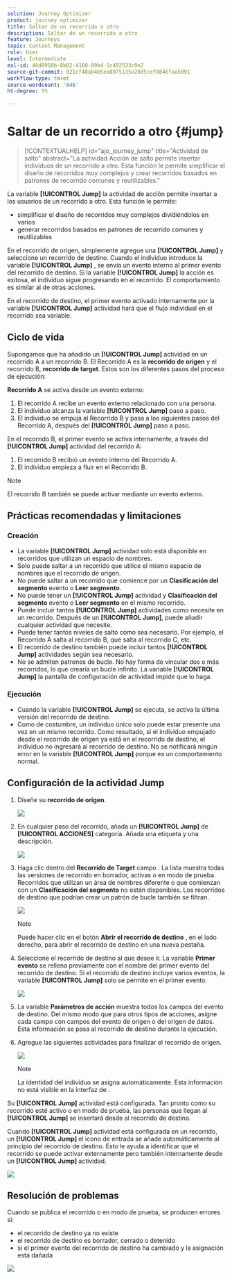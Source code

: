 ```yaml
---
solution: Journey Optimizer
product: journey optimizer
title: Saltar de un recorrido a otro
description: Saltar de un recorrido a otro
feature: Journeys
topic: Content Management
role: User
level: Intermediate
exl-id: 46d8950b-8b02-4160-89b4-1c492533c0e2
source-git-commit: 021cf48ab4b5ea8975135a20d5cef8846faa5991
workflow-type: tm+mt
source-wordcount: '846'
ht-degree: 5%

---
```


# Saltar de un recorrido a otro {#jump}

>[!CONTEXTUALHELP]
>id="ajo_journey_jump"
>title="Actividad de salto"
>abstract="La actividad Acción de salto permite insertar individuos de un recorrido a otro. Esta función le permite simplificar el diseño de recorridos muy complejos y crear recorridos basados en patrones de recorrido comunes y reutilizables."

La variable **[!UICONTROL Jump]** la actividad de acción permite insertar a los usuarios de un recorrido a otro. Esta función le permite:

* simplificar el diseño de recorridos muy complejos dividiéndolos en varios
* generar recorridos basados en patrones de recorrido comunes y reutilizables

En el recorrido de origen, simplemente agregue una **[!UICONTROL Jump]** y seleccione un recorrido de destino. Cuando el individuo introduce la variable **[!UICONTROL Jump]** , se envía un evento interno al primer evento del recorrido de destino. Si la variable **[!UICONTROL Jump]** la acción es exitosa, el individuo sigue progresando en el recorrido. El comportamiento es similar al de otras acciones.

En el recorrido de destino, el primer evento activado internamente por la variable **[!UICONTROL Jump]** actividad hará que el flujo individual en el recorrido sea variable.

## Ciclo de vida

Supongamos que ha añadido un **[!UICONTROL Jump]** actividad en un recorrido A a un recorrido B. El Recorrido A es la **recorrido de origen** y el recorrido B, **recorrido de target**.
Estos son los diferentes pasos del proceso de ejecución:

**Recorrido A** se activa desde un evento externo:

1. El recorrido A recibe un evento externo relacionado con una persona.
1. El individuo alcanza la variable **[!UICONTROL Jump]** paso a paso.
1. El individuo se empuja al Recorrido B y pasa a los siguientes pasos del Recorrido A, después del **[!UICONTROL Jump]** paso a paso.

En el recorrido B, el primer evento se activa internamente, a través del **[!UICONTROL Jump]** actividad del recorrido A:

1. El recorrido B recibió un evento interno del Recorrido A.
1. El individuo empieza a fluir en el Recorrido B.

>[!NOTE]
>
>El recorrido B también se puede activar mediante un evento externo.

## Prácticas recomendadas y limitaciones

### Creación

* La variable **[!UICONTROL Jump]** actividad solo está disponible en recorridos que utilizan un espacio de nombres.
* Solo puede saltar a un recorrido que utilice el mismo espacio de nombres que el recorrido de origen.
* No puede saltar a un recorrido que comience por un **Clasificación del segmento** evento o **Leer segmento**.
* No puede tener un **[!UICONTROL Jump]** actividad y **Clasificación del segmento** evento o **Leer segmento** en el mismo recorrido.
* Puede incluir tantos **[!UICONTROL Jump]** actividades como necesite en un recorrido. Después de un **[!UICONTROL Jump]**, puede añadir cualquier actividad que necesite.
* Puede tener tantos niveles de salto como sea necesario. Por ejemplo, el Recorrido A salta al recorrido B, que salta al recorrido C, etc.
* El recorrido de destino también puede incluir tantos **[!UICONTROL Jump]** actividades según sea necesario.
* No se admiten patrones de bucle. No hay forma de vincular dos o más recorridos, lo que crearía un bucle infinito. La variable **[!UICONTROL Jump]** la pantalla de configuración de actividad impide que lo haga.

### Ejecución

* Cuando la variable **[!UICONTROL Jump]** se ejecuta, se activa la última versión del recorrido de destino.
* Como de costumbre, un individuo único solo puede estar presente una vez en un mismo recorrido. Como resultado, si el individuo empujado desde el recorrido de origen ya está en el recorrido de destino, el individuo no ingresará al recorrido de destino. No se notificará ningún error en la variable **[!UICONTROL Jump]** porque es un comportamiento normal.

## Configuración de la actividad Jump

1. Diseñe su **recorrido de origen**.

   ![](assets/jump1.png)

1. En cualquier paso del recorrido, añada un **[!UICONTROL Jump]** de **[!UICONTROL ACCIONES]** categoría. Añada una etiqueta y una descripción.

   ![](assets/jump2.png)

1. Haga clic dentro del **Recorrido de Target** campo .
La lista muestra todas las versiones de recorrido en borrador, activas o en modo de prueba. Recorridos que utilizan un área de nombres diferente o que comienzan con un **Clasificación del segmento** no están disponibles. Los recorridos de destino que podrían crear un patrón de bucle también se filtran.

   ![](assets/jump3.png)

   >[!NOTE]
   >
   >Puede hacer clic en el botón **Abrir el recorrido de destino** , en el lado derecho, para abrir el recorrido de destino en una nueva pestaña.

1. Seleccione el recorrido de destino al que desee ir.
La variable **Primer evento** se rellena previamente con el nombre del primer evento del recorrido de destino. Si el recorrido de destino incluye varios eventos, la variable **[!UICONTROL Jump]** solo se permite en el primer evento.

   ![](assets/jump4.png)

1. La variable **Parámetros de acción** muestra todos los campos del evento de destino. Del mismo modo que para otros tipos de acciones, asigne cada campo con campos del evento de origen o del origen de datos. Esta información se pasa al recorrido de destino durante la ejecución.
1. Agregue las siguientes actividades para finalizar el recorrido de origen.

   ![](assets/jump5.png)


   >[!NOTE]
   >
   >La identidad del individuo se asigna automáticamente. Esta información no está visible en la interfaz de .

Su **[!UICONTROL Jump]** actividad está configurada. Tan pronto como su recorrido esté activo o en modo de prueba, las personas que llegan al **[!UICONTROL Jump]** se insertará desde al recorrido de destino.

Cuando **[!UICONTROL Jump]** actividad está configurada en un recorrido, un **[!UICONTROL Jump]** el icono de entrada se añade automáticamente al principio del recorrido de destino. Esto le ayuda a identificar que el recorrido se puede activar externamente pero también internamente desde un **[!UICONTROL Jump]** actividad.

![](assets/jump7.png)

## Resolución de problemas

Cuando se publica el recorrido o en modo de prueba, se producen errores si:
* el recorrido de destino ya no existe
* el recorrido de destino es borrador, cerrado o detenido
* si el primer evento del recorrido de destino ha cambiado y la asignación está dañada

![](assets/jump6.png)
